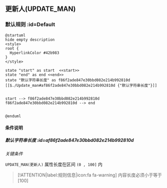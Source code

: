 ## 更新人(UPDATE_MAN) <!-- {docsify-ignore-all} -->

   

### 默认规则 :id=Default

```plantuml
@startuml
hide empty description
<style>
root {
  HyperlinkColor #42b983
}
</style>

state "start" as start  <<start>>
state "end" as end <<end>>
state "默认字符串长度" as f86f2ade847e30bbd082e214b992810d [[$./Update_man#af86f2ade847e30bbd082e214b992810d {"默认字符串长度"}]]


start --> f86f2ade847e30bbd082e214b992810d 
f86f2ade847e30bbd082e214b992810d --> end 


@enduml
```

#### 条件说明

##### 默认字符串长度 :id=af86f2ade847e30bbd082e214b992810d


*关键条件*


`UPDATE_MAN(更新人)` 属性长度在区间 `(0 , 100]` 内

> [!ATTENTION|label:规则信息|icon:fa fa-warning]
> 内容长度必须小于等于[100]







